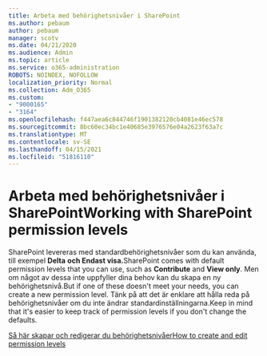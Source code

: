 ```yaml
---
title: Arbeta med behörighetsnivåer i SharePoint
ms.author: pebaum
author: pebaum
manager: scotv
ms.date: 04/21/2020
ms.audience: Admin
ms.topic: article
ms.service: o365-administration
ROBOTS: NOINDEX, NOFOLLOW
localization_priority: Normal
ms.collection: Adm_O365
ms.custom:
- "9000165"
- "3164"
ms.openlocfilehash: f447aea6c844746f1901382120cb4081e46ec578
ms.sourcegitcommit: 8bc60ec34bc1e40685e3976576e04a2623f63a7c
ms.translationtype: MT
ms.contentlocale: sv-SE
ms.lasthandoff: 04/15/2021
ms.locfileid: "51816110"
---
```

# <a name="working-with-sharepoint-permission-levels"></a><span data-ttu-id="51480-102">Arbeta med behörighetsnivåer i SharePoint</span><span class="sxs-lookup"><span data-stu-id="51480-102">Working with SharePoint permission levels</span></span>

<span data-ttu-id="51480-103">SharePoint levereras med standardbehörighetsnivåer som du kan använda, till exempel **Delta** **och Endast visa.**</span><span class="sxs-lookup"><span data-stu-id="51480-103">SharePoint comes with default permission levels that you can use, such as **Contribute** and **View only**.</span></span> <span data-ttu-id="51480-104">Men om något av dessa inte uppfyller dina behov kan du skapa en ny behörighetsnivå.</span><span class="sxs-lookup"><span data-stu-id="51480-104">But if one of these doesn't meet your needs, you can create a new permission level.</span></span> <span data-ttu-id="51480-105">Tänk på att det är enklare att hålla reda på behörighetsnivåer om du inte ändrar standardinställningarna.</span><span class="sxs-lookup"><span data-stu-id="51480-105">Keep in mind that it's easier to keep track of permission levels if you don't change the defaults.</span></span>

[<span data-ttu-id="51480-106">Så här skapar och redigerar du behörighetsnivåer</span><span class="sxs-lookup"><span data-stu-id="51480-106">How to create and edit permission levels</span></span>](https://docs.microsoft.com/sharepoint/how-to-create-and-edit-permission-levels)